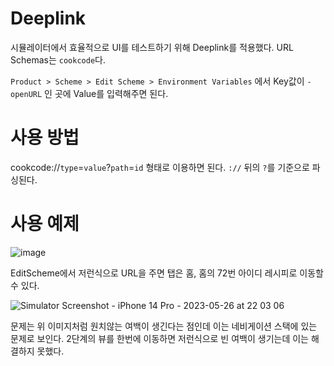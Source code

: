 # Deeplink 

시뮬레이터에서 효율적으로 UI를 테스트하기 위해 Deeplink를 적용했다. 
URL Schemas는 `cookcode`다. 

`Product > Scheme > Edit Scheme > Environment Variables` 에서 Key값이 `-openURL` 인 곳에 Value를 입력해주면 된다. 

# 사용 방법 
cookcode://`type`=`value`?`path`=`id` 형태로 이용하면 된다. `://` 뒤의 `?`를 기준으로 파싱된다. 

# 사용 예제
![image](https://github.com/ajou-swef/cookcode-iOS/assets/83946805/9b2dbcce-4fa0-458e-be79-1274c418699d)

EditScheme에서 저런식으로 URL을 주면 탭은 홈, 홈의 72번 아이디 레시피로 이동할 수 있다. 

![Simulator Screenshot - iPhone 14 Pro - 2023-05-26 at 22 03 06](https://github.com/ajou-swef/cookcode-iOS/assets/83946805/e67e6ce1-5839-44ff-9d7a-be77ed8079ae)


문제는 위 이미지처럼 원치않는 여백이 생긴다는 점인데 이는 네비게이션 스택에 있는 문제로 보인다. 2단계의 뷰를 한번에 이동하면 저런식으로 빈 여백이 생기는데 이는 해결하지 못했다. 
